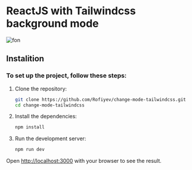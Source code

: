 # ReactJS with Tailwindcss background mode

![fon](https://res.cloudinary.com/practicaldev/image/fetch/s--DFeQboyf--/c_imagga_scale,f_auto,fl_progressive,h_900,q_auto,w_1600/https://thepracticaldev.s3.amazonaws.com/i/ywc5ybxmcdipee26e0uw.png)


## Instalition

### To set up the project, follow these steps:

1. Clone the repository:

   ```bash
   git clone https://github.com/Rofiyev/change-mode-tailwindcss.git
   cd change-mode-tailwindcss
   ```

2. Install the dependencies:

   ```bash
   npm install
   ```

3. Run the development server:

   ```bash
   npm run dev
   ```
   
Open [http://localhost:3000](http://localhost:3000) with your browser to see the result.
